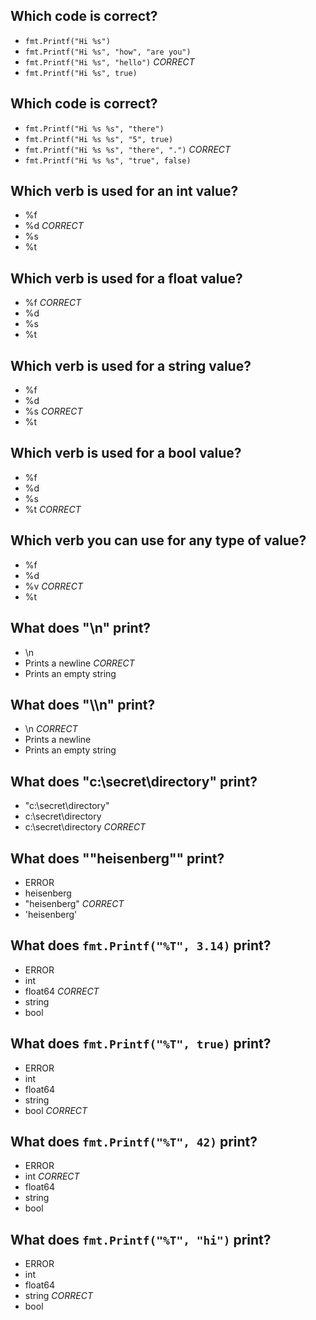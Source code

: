 ## Which code is correct?
* `fmt.Printf("Hi %s")`
* `fmt.Printf("Hi %s", "how", "are you")`
* `fmt.Printf("Hi %s", "hello")` *CORRECT*
* `fmt.Printf("Hi %s", true)`

## Which code is correct?
* `fmt.Printf("Hi %s %s", "there")`
* `fmt.Printf("Hi %s %s", "5", true)`
* `fmt.Printf("Hi %s %s", "there", ".")` *CORRECT*
* `fmt.Printf("Hi %s %s", "true", false)`

## Which verb is used for an int value?
* %f
* %d *CORRECT*
* %s
* %t

## Which verb is used for a float value?
* %f *CORRECT*
* %d
* %s
* %t

## Which verb is used for a string value?
* %f
* %d
* %s *CORRECT*
* %t

## Which verb is used for a bool value?
* %f
* %d
* %s
* %t *CORRECT*

## Which verb you can use for any type of value?
* %f
* %d
* %v *CORRECT*
* %t

## What does "\n" print?
* \n
* Prints a newline *CORRECT*
* Prints an empty string

## What does "\\\n" print?
* \n *CORRECT*
* Prints a newline
* Prints an empty string

## What does "c:\\secret\\directory" print?
* "c:\\secret\\directory"
* c:\\secret\\directory
* c:\secret\directory *CORRECT*

## What does "\"heisenberg\"" print?
* ERROR
* heisenberg
* "heisenberg" *CORRECT*
* 'heisenberg'

## What does `fmt.Printf("%T", 3.14)` print?
* ERROR
* int
* float64 *CORRECT*
* string
* bool

## What does `fmt.Printf("%T", true)` print?
* ERROR
* int
* float64
* string
* bool *CORRECT*

## What does `fmt.Printf("%T", 42)` print?
* ERROR
* int *CORRECT*
* float64
* string
* bool

## What does `fmt.Printf("%T", "hi")` print?
* ERROR
* int
* float64
* string *CORRECT*
* bool
